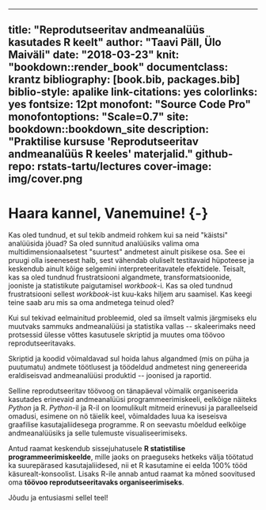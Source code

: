 
--- 
title: "Reprodutseeritav andmeanalüüs kasutades R keelt"
author: "Taavi Päll, Ülo Maiväli"
date: "2018-03-23"
knit: "bookdown::render_book"
documentclass: krantz
bibliography: [book.bib, packages.bib]
biblio-style: apalike
link-citations: yes
colorlinks: yes
fontsize: 12pt
monofont: "Source Code Pro"
monofontoptions: "Scale=0.7"
site: bookdown::bookdown_site
description: "Praktilise kursuse 'Reprodutseeritav andmeanalüüs R keeles' materjalid."
github-repo: rstats-tartu/lectures
cover-image: img/cover.png
---


# Haara kannel, Vanemuine! {-}



Kas oled tundnud, et sul tekib andmeid rohkem kui sa neid "käistsi" analüüsida jõuad? 
Sa oled sunnitud analüüsiks valima oma multidimensionaalsetest "suurtest" andmetest ainult pisikese osa. 
See ei pruugi olla iseenesest halb, sest vähendab oluliselt testitavaid hüpoteese ja keskendub ainult kõige selgemini interpreteeritavatele efektidele.
Teisalt, kas sa oled tundnud frustratsiooni algandmete, transformatsioonide, jooniste ja statistikute paigutamisel *workbook*-i.
Kas sa oled tundnud frustratsiooni sellest *workbook*-ist kuu-kaks hiljem aru saamisel.
Kas keegi teine saab aru mis sa oma andmetega teinud oled?

Kui sul tekivad eelmainitud probleemid, oled sa ilmselt valmis järgmiseks elu muutvaks sammuks andmeanalüüsi ja statistika vallas -- skaleerimaks need protsessid ülesse võttes kasutusele skriptid ja muutes oma töövoo reprodutseeritavaks.

Skriptid ja koodid võimaldavad sul hoida lahus algandmed (mis on püha ja puutumatu) andmete töötlusest ja töödeldud andmetest ning genereerida eraldiseisvad andmeanalüüsi produktid -- joonised ja raportid.

Selline reprodutseeritav töövoog on tänapäeval võimalik organiseerida kasutades erinevaid andmeanalüüsi programmeerimiskeeli, eelkõige näiteks *Python* ja R.
*Python*-il ja R-il on loomulikult mitmeid erinevusi ja paralleelseid omadusi, esimene on nö täielik keel, võimaldades luua ka iseseisva graafilise kasutajaliidesega programme.
R on seevastu mõeldud eelkõige andmeanalüüsiks ja selle tulemuste visualiseerimiseks.


Antud raamat keskendub sissejuhatusele **R statistilise programmeerimiskeelde**, mille jaoks on praeguseks hetkeks välja töötatud ka suurepärased kasutajaliidesed, nii et R kasutamine ei eelda 100% tööd käsurealt-konsoolist.
Lisaks R-ile annab antud raamat ka mõned soovitused oma **töövoo reprodutseeritavaks organiseerimiseks**.

Jõudu ja entusiasmi sellel teel!


